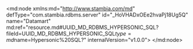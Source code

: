 <?xml version="1.0" encoding="UTF-8"?>
<md:node xmlns:md="http://www.stambia.com/md" defType="com.stambia.rdbms.server" id="_HoVHADxOEe2hvaPj18Ug5Q" name="Datamart" md:ref="resource.md#UUID_MD_RDBMS_HYPERSONIC_SQL?fileId=UUID_MD_RDBMS_HYPERSONIC_SQL$type=md$name=Hypersonic%20SQL?" internalVersion="v1.0.0">
  <attribute defType="com.stambia.rdbms.server.module" id="_Hona4DxOEe2hvaPj18Ug5Q" value="HSQL"/>
  <attribute defType="com.stambia.rdbms.server.user" id="_WPkdMDxOEe2hvaPj18Ug5Q" value="sa"/>
  <attribute defType="com.stambia.rdbms.server.driver" id="_WPlEQDxOEe2hvaPj18Ug5Q" value="org.hsqldb.jdbcDriver"/>
  <attribute defType="com.stambia.rdbms.server.designerAutoCommit" id="_WPlEQTxOEe2hvaPj18Ug5Q" value="true"/>
  <attribute defType="com.stambia.rdbms.server.url" id="_WPlEQjxOEe2hvaPj18Ug5Q" value="jdbc:hsqldb:hsql://localhost:62211"/>
  <node defType="com.stambia.rdbms.schema" id="_RewZkDxOEe2hvaPj18Ug5Q" name="HOTEL_DATAMART">
    <attribute defType="com.stambia.rdbms.schema.name" id="_RfMecDxOEe2hvaPj18Ug5Q" value="HOTEL_DATAMART"/>
    <attribute defType="com.stambia.rdbms.schema.rejectMask" id="_RfNskDxOEe2hvaPj18Ug5Q" value="R_[targetName]"/>
    <attribute defType="com.stambia.rdbms.schema.loadMask" id="_RfOToDxOEe2hvaPj18Ug5Q" value="L[number]_[targetName]"/>
    <attribute defType="com.stambia.rdbms.schema.integrationMask" id="_RfO6sDxOEe2hvaPj18Ug5Q" value="I_[targetName]"/>
    <node defType="com.stambia.rdbms.datastore" id="_WUUaUDxOEe2hvaPj18Ug5Q" name="DIM_GEOGRAPHY">
      <attribute defType="com.stambia.rdbms.datastore.name" id="_WUVBYDxOEe2hvaPj18Ug5Q" value="DIM_GEOGRAPHY"/>
      <attribute defType="com.stambia.rdbms.datastore.type" id="_WUVBYTxOEe2hvaPj18Ug5Q" value="TABLE"/>
      <node defType="com.stambia.rdbms.column" id="_WUkR8DxOEe2hvaPj18Ug5Q" name="GEO_KEY_ID" position="1">
        <attribute defType="com.stambia.rdbms.column.name" id="_WUkR8TxOEe2hvaPj18Ug5Q" value="GEO_KEY_ID"/>
        <attribute defType="com.stambia.rdbms.column.nullable" id="_WUkR8jxOEe2hvaPj18Ug5Q" value="0"/>
        <attribute defType="com.stambia.rdbms.column.digits" id="_WUkR8zxOEe2hvaPj18Ug5Q" value="0"/>
        <attribute defType="com.stambia.rdbms.column.autoGenerated" id="_WUkR9DxOEe2hvaPj18Ug5Q" value="false"/>
        <attribute defType="com.stambia.rdbms.column.autoIncrement" id="_WUkR9TxOEe2hvaPj18Ug5Q" value="false"/>
        <attribute defType="com.stambia.rdbms.column.type" id="_WUkR9jxOEe2hvaPj18Ug5Q" value="NUMERIC"/>
        <attribute defType="com.stambia.rdbms.column.size" id="_WUkR9zxOEe2hvaPj18Ug5Q" value="10"/>
      </node>
      <node defType="com.stambia.rdbms.column" id="_WUlgEDxOEe2hvaPj18Ug5Q" name="GEO_ZIP_CODE" position="2">
        <attribute defType="com.stambia.rdbms.column.name" id="_WUlgETxOEe2hvaPj18Ug5Q" value="GEO_ZIP_CODE"/>
        <attribute defType="com.stambia.rdbms.column.nullable" id="_WUlgEjxOEe2hvaPj18Ug5Q" value="1"/>
        <attribute defType="com.stambia.rdbms.column.autoGenerated" id="_WUlgEzxOEe2hvaPj18Ug5Q" value="false"/>
        <attribute defType="com.stambia.rdbms.column.autoIncrement" id="_WUlgFDxOEe2hvaPj18Ug5Q" value="false"/>
        <attribute defType="com.stambia.rdbms.column.type" id="_WUlgFTxOEe2hvaPj18Ug5Q" value="VARCHAR"/>
        <attribute defType="com.stambia.rdbms.column.size" id="_WUlgFjxOEe2hvaPj18Ug5Q" value="6"/>
      </node>
      <node defType="com.stambia.rdbms.column" id="_WUmuMDxOEe2hvaPj18Ug5Q" name="GEO_CITY" position="3">
        <attribute defType="com.stambia.rdbms.column.name" id="_WUmuMTxOEe2hvaPj18Ug5Q" value="GEO_CITY"/>
        <attribute defType="com.stambia.rdbms.column.nullable" id="_WUmuMjxOEe2hvaPj18Ug5Q" value="1"/>
        <attribute defType="com.stambia.rdbms.column.autoGenerated" id="_WUmuMzxOEe2hvaPj18Ug5Q" value="false"/>
        <attribute defType="com.stambia.rdbms.column.autoIncrement" id="_WUmuNDxOEe2hvaPj18Ug5Q" value="false"/>
        <attribute defType="com.stambia.rdbms.column.type" id="_WUmuNTxOEe2hvaPj18Ug5Q" value="VARCHAR"/>
        <attribute defType="com.stambia.rdbms.column.size" id="_WUmuNjxOEe2hvaPj18Ug5Q" value="50"/>
      </node>
      <node defType="com.stambia.rdbms.column" id="_WUn8UDxOEe2hvaPj18Ug5Q" name="GEO_STATE_CODE" position="4">
        <attribute defType="com.stambia.rdbms.column.name" id="_WUn8UTxOEe2hvaPj18Ug5Q" value="GEO_STATE_CODE"/>
        <attribute defType="com.stambia.rdbms.column.nullable" id="_WUn8UjxOEe2hvaPj18Ug5Q" value="1"/>
        <attribute defType="com.stambia.rdbms.column.autoGenerated" id="_WUn8UzxOEe2hvaPj18Ug5Q" value="false"/>
        <attribute defType="com.stambia.rdbms.column.autoIncrement" id="_WUn8VDxOEe2hvaPj18Ug5Q" value="false"/>
        <attribute defType="com.stambia.rdbms.column.type" id="_WUn8VTxOEe2hvaPj18Ug5Q" value="VARCHAR"/>
        <attribute defType="com.stambia.rdbms.column.size" id="_WUn8VjxOEe2hvaPj18Ug5Q" value="3"/>
      </node>
      <node defType="com.stambia.rdbms.column" id="_WUpKcDxOEe2hvaPj18Ug5Q" name="GEO_STATE" position="5">
        <attribute defType="com.stambia.rdbms.column.name" id="_WUpKcTxOEe2hvaPj18Ug5Q" value="GEO_STATE"/>
        <attribute defType="com.stambia.rdbms.column.nullable" id="_WUpKcjxOEe2hvaPj18Ug5Q" value="1"/>
        <attribute defType="com.stambia.rdbms.column.autoGenerated" id="_WUpKczxOEe2hvaPj18Ug5Q" value="false"/>
        <attribute defType="com.stambia.rdbms.column.autoIncrement" id="_WUpKdDxOEe2hvaPj18Ug5Q" value="false"/>
        <attribute defType="com.stambia.rdbms.column.type" id="_WUpKdTxOEe2hvaPj18Ug5Q" value="VARCHAR"/>
        <attribute defType="com.stambia.rdbms.column.size" id="_WUpKdjxOEe2hvaPj18Ug5Q" value="50"/>
      </node>
      <node defType="com.stambia.rdbms.pk" id="_WU5pIDxOEe2hvaPj18Ug5Q" name="PK_DIM_GEOGRAPHY">
        <node defType="com.stambia.rdbms.colref" id="_WU5pITxOEe2hvaPj18Ug5Q" position="1">
          <attribute defType="com.stambia.rdbms.colref.ref" id="_WU5pIjxOEe2hvaPj18Ug5Q" ref="resource.md#_WUkR8DxOEe2hvaPj18Ug5Q?fileId=_HoVHADxOEe2hvaPj18Ug5Q$type=md$name=GEO_KEY_ID?"/>
        </node>
      </node>
    </node>
    <node defType="com.stambia.rdbms.datastore" id="_WVgtIDxOEe2hvaPj18Ug5Q" name="DIM_DISCOUNT">
      <attribute defType="com.stambia.rdbms.datastore.name" id="_WVhUMDxOEe2hvaPj18Ug5Q" value="DIM_DISCOUNT"/>
      <attribute defType="com.stambia.rdbms.datastore.type" id="_WVhUMTxOEe2hvaPj18Ug5Q" value="TABLE"/>
      <node defType="com.stambia.rdbms.column" id="_WVqeIDxOEe2hvaPj18Ug5Q" name="DIS_RANGE" position="1">
        <attribute defType="com.stambia.rdbms.column.name" id="_WVqeITxOEe2hvaPj18Ug5Q" value="DIS_RANGE"/>
        <attribute defType="com.stambia.rdbms.column.nullable" id="_WVqeIjxOEe2hvaPj18Ug5Q" value="0"/>
        <attribute defType="com.stambia.rdbms.column.autoGenerated" id="_WVqeIzxOEe2hvaPj18Ug5Q" value="false"/>
        <attribute defType="com.stambia.rdbms.column.autoIncrement" id="_WVqeJDxOEe2hvaPj18Ug5Q" value="false"/>
        <attribute defType="com.stambia.rdbms.column.type" id="_WVqeJTxOEe2hvaPj18Ug5Q" value="VARCHAR"/>
        <attribute defType="com.stambia.rdbms.column.size" id="_WVqeJjxOEe2hvaPj18Ug5Q" value="35"/>
      </node>
      <node defType="com.stambia.rdbms.column" id="_WVrFMDxOEe2hvaPj18Ug5Q" name="DIS_MIN" position="2">
        <attribute defType="com.stambia.rdbms.column.name" id="_WVrFMTxOEe2hvaPj18Ug5Q" value="DIS_MIN"/>
        <attribute defType="com.stambia.rdbms.column.nullable" id="_WVrFMjxOEe2hvaPj18Ug5Q" value="1"/>
        <attribute defType="com.stambia.rdbms.column.digits" id="_WVrFMzxOEe2hvaPj18Ug5Q" value="0"/>
        <attribute defType="com.stambia.rdbms.column.autoGenerated" id="_WVrFNDxOEe2hvaPj18Ug5Q" value="false"/>
        <attribute defType="com.stambia.rdbms.column.autoIncrement" id="_WVrFNTxOEe2hvaPj18Ug5Q" value="false"/>
        <attribute defType="com.stambia.rdbms.column.type" id="_WVrFNjxOEe2hvaPj18Ug5Q" value="NUMERIC"/>
        <attribute defType="com.stambia.rdbms.column.size" id="_WVrFNzxOEe2hvaPj18Ug5Q" value="3"/>
      </node>
      <node defType="com.stambia.rdbms.column" id="_WVwkwDxOEe2hvaPj18Ug5Q" name="DIS_MAX" position="3">
        <attribute defType="com.stambia.rdbms.column.name" id="_WVwkwTxOEe2hvaPj18Ug5Q" value="DIS_MAX"/>
        <attribute defType="com.stambia.rdbms.column.nullable" id="_WVwkwjxOEe2hvaPj18Ug5Q" value="1"/>
        <attribute defType="com.stambia.rdbms.column.digits" id="_WVwkwzxOEe2hvaPj18Ug5Q" value="0"/>
        <attribute defType="com.stambia.rdbms.column.autoGenerated" id="_WVwkxDxOEe2hvaPj18Ug5Q" value="false"/>
        <attribute defType="com.stambia.rdbms.column.autoIncrement" id="_WVwkxTxOEe2hvaPj18Ug5Q" value="false"/>
        <attribute defType="com.stambia.rdbms.column.type" id="_WVwkxjxOEe2hvaPj18Ug5Q" value="NUMERIC"/>
        <attribute defType="com.stambia.rdbms.column.size" id="_WVwkxzxOEe2hvaPj18Ug5Q" value="3"/>
      </node>
      <node defType="com.stambia.rdbms.pk" id="_WV2EUDxOEe2hvaPj18Ug5Q" name="PK_DIM_DISCOUNT">
        <node defType="com.stambia.rdbms.colref" id="_WV4gkTxOEe2hvaPj18Ug5Q" position="1">
          <attribute defType="com.stambia.rdbms.colref.ref" id="_WV4gkjxOEe2hvaPj18Ug5Q" ref="resource.md#_WVqeIDxOEe2hvaPj18Ug5Q?fileId=_HoVHADxOEe2hvaPj18Ug5Q$type=md$name=DIS_RANGE?"/>
        </node>
      </node>
    </node>
    <node defType="com.stambia.rdbms.datastore" id="_WWGjATxOEe2hvaPj18Ug5Q" name="DIM_TIME">
      <attribute defType="com.stambia.rdbms.datastore.name" id="_WWHKEDxOEe2hvaPj18Ug5Q" value="DIM_TIME"/>
      <attribute defType="com.stambia.rdbms.datastore.type" id="_WWHKETxOEe2hvaPj18Ug5Q" value="TABLE"/>
      <node defType="com.stambia.rdbms.column" id="_WWYP0DxOEe2hvaPj18Ug5Q" name="TIME_KEY_DAY" position="1">
        <attribute defType="com.stambia.rdbms.column.name" id="_WWYP0TxOEe2hvaPj18Ug5Q" value="TIME_KEY_DAY"/>
        <attribute defType="com.stambia.rdbms.column.nullable" id="_WWYP0jxOEe2hvaPj18Ug5Q" value="0"/>
        <attribute defType="com.stambia.rdbms.column.autoGenerated" id="_WWYP0zxOEe2hvaPj18Ug5Q" value="false"/>
        <attribute defType="com.stambia.rdbms.column.autoIncrement" id="_WWY24DxOEe2hvaPj18Ug5Q" value="false"/>
        <attribute defType="com.stambia.rdbms.column.type" id="_WWY24TxOEe2hvaPj18Ug5Q" value="VARCHAR"/>
        <attribute defType="com.stambia.rdbms.column.size" id="_WWY24jxOEe2hvaPj18Ug5Q" value="10"/>
      </node>
      <node defType="com.stambia.rdbms.column" id="_WWZd8DxOEe2hvaPj18Ug5Q" name="TIME_DATE" position="2">
        <attribute defType="com.stambia.rdbms.column.name" id="_WWZd8TxOEe2hvaPj18Ug5Q" value="TIME_DATE"/>
        <attribute defType="com.stambia.rdbms.column.nullable" id="_WWZd8jxOEe2hvaPj18Ug5Q" value="1"/>
        <attribute defType="com.stambia.rdbms.column.autoGenerated" id="_WWZd8zxOEe2hvaPj18Ug5Q" value="false"/>
        <attribute defType="com.stambia.rdbms.column.autoIncrement" id="_WWZd9DxOEe2hvaPj18Ug5Q" value="false"/>
        <attribute defType="com.stambia.rdbms.column.type" id="_WWZd9TxOEe2hvaPj18Ug5Q" value="TIMESTAMP"/>
        <attribute defType="com.stambia.rdbms.column.size" id="_WWZd9jxOEe2hvaPj18Ug5Q" value="26"/>
      </node>
      <node defType="com.stambia.rdbms.column" id="_WWaFADxOEe2hvaPj18Ug5Q" name="TIME_MONTH_DAY" position="3">
        <attribute defType="com.stambia.rdbms.column.name" id="_WWaFATxOEe2hvaPj18Ug5Q" value="TIME_MONTH_DAY"/>
        <attribute defType="com.stambia.rdbms.column.nullable" id="_WWaFAjxOEe2hvaPj18Ug5Q" value="1"/>
        <attribute defType="com.stambia.rdbms.column.digits" id="_WWaFAzxOEe2hvaPj18Ug5Q" value="0"/>
        <attribute defType="com.stambia.rdbms.column.autoGenerated" id="_WWaFBDxOEe2hvaPj18Ug5Q" value="false"/>
        <attribute defType="com.stambia.rdbms.column.autoIncrement" id="_WWaFBTxOEe2hvaPj18Ug5Q" value="false"/>
        <attribute defType="com.stambia.rdbms.column.type" id="_WWaFBjxOEe2hvaPj18Ug5Q" value="NUMERIC"/>
        <attribute defType="com.stambia.rdbms.column.size" id="_WWasEDxOEe2hvaPj18Ug5Q" value="2"/>
      </node>
      <node defType="com.stambia.rdbms.column" id="_WWbTIDxOEe2hvaPj18Ug5Q" name="TIME_WEEK_DAY" position="4">
        <attribute defType="com.stambia.rdbms.column.name" id="_WWbTITxOEe2hvaPj18Ug5Q" value="TIME_WEEK_DAY"/>
        <attribute defType="com.stambia.rdbms.column.nullable" id="_WWbTIjxOEe2hvaPj18Ug5Q" value="1"/>
        <attribute defType="com.stambia.rdbms.column.digits" id="_WWbTIzxOEe2hvaPj18Ug5Q" value="0"/>
        <attribute defType="com.stambia.rdbms.column.autoGenerated" id="_WWbTJDxOEe2hvaPj18Ug5Q" value="false"/>
        <attribute defType="com.stambia.rdbms.column.autoIncrement" id="_WWbTJTxOEe2hvaPj18Ug5Q" value="false"/>
        <attribute defType="com.stambia.rdbms.column.type" id="_WWb6MDxOEe2hvaPj18Ug5Q" value="NUMERIC"/>
        <attribute defType="com.stambia.rdbms.column.size" id="_WWb6MTxOEe2hvaPj18Ug5Q" value="1"/>
      </node>
      <node defType="com.stambia.rdbms.column" id="_WWchQDxOEe2hvaPj18Ug5Q" name="TIME_DAY_NAME" position="5">
        <attribute defType="com.stambia.rdbms.column.name" id="_WWchQTxOEe2hvaPj18Ug5Q" value="TIME_DAY_NAME"/>
        <attribute defType="com.stambia.rdbms.column.nullable" id="_WWchQjxOEe2hvaPj18Ug5Q" value="1"/>
        <attribute defType="com.stambia.rdbms.column.autoGenerated" id="_WWchQzxOEe2hvaPj18Ug5Q" value="false"/>
        <attribute defType="com.stambia.rdbms.column.autoIncrement" id="_WWchRDxOEe2hvaPj18Ug5Q" value="false"/>
        <attribute defType="com.stambia.rdbms.column.type" id="_WWchRTxOEe2hvaPj18Ug5Q" value="VARCHAR"/>
        <attribute defType="com.stambia.rdbms.column.size" id="_WWchRjxOEe2hvaPj18Ug5Q" value="15"/>
      </node>
      <node defType="com.stambia.rdbms.column" id="_WWdvYDxOEe2hvaPj18Ug5Q" name="TIME_MONTH" position="6">
        <attribute defType="com.stambia.rdbms.column.name" id="_WWdvYTxOEe2hvaPj18Ug5Q" value="TIME_MONTH"/>
        <attribute defType="com.stambia.rdbms.column.nullable" id="_WWdvYjxOEe2hvaPj18Ug5Q" value="1"/>
        <attribute defType="com.stambia.rdbms.column.digits" id="_WWdvYzxOEe2hvaPj18Ug5Q" value="0"/>
        <attribute defType="com.stambia.rdbms.column.autoGenerated" id="_WWdvZDxOEe2hvaPj18Ug5Q" value="false"/>
        <attribute defType="com.stambia.rdbms.column.autoIncrement" id="_WWdvZTxOEe2hvaPj18Ug5Q" value="false"/>
        <attribute defType="com.stambia.rdbms.column.type" id="_WWdvZjxOEe2hvaPj18Ug5Q" value="NUMERIC"/>
        <attribute defType="com.stambia.rdbms.column.size" id="_WWdvZzxOEe2hvaPj18Ug5Q" value="2"/>
      </node>
      <node defType="com.stambia.rdbms.column" id="_WWeWcDxOEe2hvaPj18Ug5Q" name="TIME_MONTH_NAME" position="7">
        <attribute defType="com.stambia.rdbms.column.name" id="_WWeWcTxOEe2hvaPj18Ug5Q" value="TIME_MONTH_NAME"/>
        <attribute defType="com.stambia.rdbms.column.nullable" id="_WWeWcjxOEe2hvaPj18Ug5Q" value="1"/>
        <attribute defType="com.stambia.rdbms.column.autoGenerated" id="_WWeWczxOEe2hvaPj18Ug5Q" value="false"/>
        <attribute defType="com.stambia.rdbms.column.autoIncrement" id="_WWeWdDxOEe2hvaPj18Ug5Q" value="false"/>
        <attribute defType="com.stambia.rdbms.column.type" id="_WWeWdTxOEe2hvaPj18Ug5Q" value="VARCHAR"/>
        <attribute defType="com.stambia.rdbms.column.size" id="_WWe9gDxOEe2hvaPj18Ug5Q" value="15"/>
      </node>
      <node defType="com.stambia.rdbms.column" id="_WWfkkDxOEe2hvaPj18Ug5Q" name="TIME_QUARTER" position="8">
        <attribute defType="com.stambia.rdbms.column.name" id="_WWfkkTxOEe2hvaPj18Ug5Q" value="TIME_QUARTER"/>
        <attribute defType="com.stambia.rdbms.column.nullable" id="_WWfkkjxOEe2hvaPj18Ug5Q" value="1"/>
        <attribute defType="com.stambia.rdbms.column.digits" id="_WWfkkzxOEe2hvaPj18Ug5Q" value="0"/>
        <attribute defType="com.stambia.rdbms.column.autoGenerated" id="_WWfklDxOEe2hvaPj18Ug5Q" value="false"/>
        <attribute defType="com.stambia.rdbms.column.autoIncrement" id="_WWfklTxOEe2hvaPj18Ug5Q" value="false"/>
        <attribute defType="com.stambia.rdbms.column.type" id="_WWfkljxOEe2hvaPj18Ug5Q" value="NUMERIC"/>
        <attribute defType="com.stambia.rdbms.column.size" id="_WWfklzxOEe2hvaPj18Ug5Q" value="1"/>
      </node>
      <node defType="com.stambia.rdbms.column" id="_WWgLoDxOEe2hvaPj18Ug5Q" name="TIME_YEAR" position="9">
        <attribute defType="com.stambia.rdbms.column.name" id="_WWgLoTxOEe2hvaPj18Ug5Q" value="TIME_YEAR"/>
        <attribute defType="com.stambia.rdbms.column.nullable" id="_WWgysDxOEe2hvaPj18Ug5Q" value="1"/>
        <attribute defType="com.stambia.rdbms.column.digits" id="_WWgysTxOEe2hvaPj18Ug5Q" value="0"/>
        <attribute defType="com.stambia.rdbms.column.autoGenerated" id="_WWgysjxOEe2hvaPj18Ug5Q" value="false"/>
        <attribute defType="com.stambia.rdbms.column.autoIncrement" id="_WWgyszxOEe2hvaPj18Ug5Q" value="false"/>
        <attribute defType="com.stambia.rdbms.column.type" id="_WWgytDxOEe2hvaPj18Ug5Q" value="NUMERIC"/>
        <attribute defType="com.stambia.rdbms.column.size" id="_WWgytTxOEe2hvaPj18Ug5Q" value="4"/>
      </node>
      <node defType="com.stambia.rdbms.pk" id="_WWwDQDxOEe2hvaPj18Ug5Q" name="PK_DIM_TIME">
        <node defType="com.stambia.rdbms.colref" id="_WWwDQTxOEe2hvaPj18Ug5Q" position="1">
          <attribute defType="com.stambia.rdbms.colref.ref" id="_WWwDQjxOEe2hvaPj18Ug5Q" ref="resource.md#_WWYP0DxOEe2hvaPj18Ug5Q?fileId=_HoVHADxOEe2hvaPj18Ug5Q$type=md$name=TIME_KEY_DAY?"/>
        </node>
      </node>
    </node>
    <node defType="com.stambia.rdbms.datastore" id="_WP4mQDxOEe2hvaPj18Ug5Q" name="DIM_BEDROOM">
      <attribute defType="com.stambia.rdbms.datastore.name" id="_WP5NUDxOEe2hvaPj18Ug5Q" value="DIM_BEDROOM"/>
      <attribute defType="com.stambia.rdbms.datastore.type" id="_WP50YDxOEe2hvaPj18Ug5Q" value="TABLE"/>
      <node defType="com.stambia.rdbms.column" id="_WRRtYDxOEe2hvaPj18Ug5Q" name="BDR_ID" position="1">
        <attribute defType="com.stambia.rdbms.column.name" id="_WRRtYTxOEe2hvaPj18Ug5Q" value="BDR_ID"/>
        <attribute defType="com.stambia.rdbms.column.nullable" id="_WRRtYjxOEe2hvaPj18Ug5Q" value="0"/>
        <attribute defType="com.stambia.rdbms.column.digits" id="_WRRtYzxOEe2hvaPj18Ug5Q" value="0"/>
        <attribute defType="com.stambia.rdbms.column.autoGenerated" id="_WRRtZDxOEe2hvaPj18Ug5Q" value="false"/>
        <attribute defType="com.stambia.rdbms.column.autoIncrement" id="_WRRtZTxOEe2hvaPj18Ug5Q" value="false"/>
        <attribute defType="com.stambia.rdbms.column.type" id="_WRRtZjxOEe2hvaPj18Ug5Q" value="NUMERIC"/>
        <attribute defType="com.stambia.rdbms.column.size" id="_WRRtZzxOEe2hvaPj18Ug5Q" value="10"/>
      </node>
      <node defType="com.stambia.rdbms.column" id="_WRS7gDxOEe2hvaPj18Ug5Q" name="BDR_NUMBER" position="2">
        <attribute defType="com.stambia.rdbms.column.name" id="_WRS7gTxOEe2hvaPj18Ug5Q" value="BDR_NUMBER"/>
        <attribute defType="com.stambia.rdbms.column.nullable" id="_WRS7gjxOEe2hvaPj18Ug5Q" value="1"/>
        <attribute defType="com.stambia.rdbms.column.digits" id="_WRS7gzxOEe2hvaPj18Ug5Q" value="0"/>
        <attribute defType="com.stambia.rdbms.column.autoGenerated" id="_WRS7hDxOEe2hvaPj18Ug5Q" value="false"/>
        <attribute defType="com.stambia.rdbms.column.autoIncrement" id="_WRS7hTxOEe2hvaPj18Ug5Q" value="false"/>
        <attribute defType="com.stambia.rdbms.column.type" id="_WRTikDxOEe2hvaPj18Ug5Q" value="NUMERIC"/>
        <attribute defType="com.stambia.rdbms.column.size" id="_WRTikTxOEe2hvaPj18Ug5Q" value="4"/>
      </node>
      <node defType="com.stambia.rdbms.column" id="_WRUJoDxOEe2hvaPj18Ug5Q" name="BDR_FLOOR" position="3">
        <attribute defType="com.stambia.rdbms.column.name" id="_WRUJoTxOEe2hvaPj18Ug5Q" value="BDR_FLOOR"/>
        <attribute defType="com.stambia.rdbms.column.nullable" id="_WRUJojxOEe2hvaPj18Ug5Q" value="1"/>
        <attribute defType="com.stambia.rdbms.column.digits" id="_WRUJozxOEe2hvaPj18Ug5Q" value="0"/>
        <attribute defType="com.stambia.rdbms.column.autoGenerated" id="_WRUwsDxOEe2hvaPj18Ug5Q" value="false"/>
        <attribute defType="com.stambia.rdbms.column.autoIncrement" id="_WRUwsTxOEe2hvaPj18Ug5Q" value="false"/>
        <attribute defType="com.stambia.rdbms.column.type" id="_WRUwsjxOEe2hvaPj18Ug5Q" value="NUMERIC"/>
        <attribute defType="com.stambia.rdbms.column.size" id="_WRUwszxOEe2hvaPj18Ug5Q" value="2"/>
      </node>
      <node defType="com.stambia.rdbms.column" id="_WRWl4DxOEe2hvaPj18Ug5Q" name="BDR_BATH" position="4">
        <attribute defType="com.stambia.rdbms.column.name" id="_WRWl4TxOEe2hvaPj18Ug5Q" value="BDR_BATH"/>
        <attribute defType="com.stambia.rdbms.column.nullable" id="_WRWl4jxOEe2hvaPj18Ug5Q" value="1"/>
        <attribute defType="com.stambia.rdbms.column.digits" id="_WRWl4zxOEe2hvaPj18Ug5Q" value="0"/>
        <attribute defType="com.stambia.rdbms.column.autoGenerated" id="_WRWl5DxOEe2hvaPj18Ug5Q" value="false"/>
        <attribute defType="com.stambia.rdbms.column.autoIncrement" id="_WRWl5TxOEe2hvaPj18Ug5Q" value="false"/>
        <attribute defType="com.stambia.rdbms.column.type" id="_WRWl5jxOEe2hvaPj18Ug5Q" value="NUMERIC"/>
        <attribute defType="com.stambia.rdbms.column.size" id="_WRXM8DxOEe2hvaPj18Ug5Q" value="1"/>
      </node>
      <node defType="com.stambia.rdbms.column" id="_WRX0ADxOEe2hvaPj18Ug5Q" name="BDR_SHOWER" position="5">
        <attribute defType="com.stambia.rdbms.column.name" id="_WRYbEDxOEe2hvaPj18Ug5Q" value="BDR_SHOWER"/>
        <attribute defType="com.stambia.rdbms.column.nullable" id="_WRYbETxOEe2hvaPj18Ug5Q" value="1"/>
        <attribute defType="com.stambia.rdbms.column.digits" id="_WRYbEjxOEe2hvaPj18Ug5Q" value="0"/>
        <attribute defType="com.stambia.rdbms.column.autoGenerated" id="_WRYbEzxOEe2hvaPj18Ug5Q" value="false"/>
        <attribute defType="com.stambia.rdbms.column.autoIncrement" id="_WRYbFDxOEe2hvaPj18Ug5Q" value="false"/>
        <attribute defType="com.stambia.rdbms.column.type" id="_WRYbFTxOEe2hvaPj18Ug5Q" value="NUMERIC"/>
        <attribute defType="com.stambia.rdbms.column.size" id="_WRYbFjxOEe2hvaPj18Ug5Q" value="1"/>
      </node>
      <node defType="com.stambia.rdbms.column" id="_WRZpMDxOEe2hvaPj18Ug5Q" name="BDR_BAR" position="6">
        <attribute defType="com.stambia.rdbms.column.name" id="_WRZpMTxOEe2hvaPj18Ug5Q" value="BDR_BAR"/>
        <attribute defType="com.stambia.rdbms.column.nullable" id="_WRZpMjxOEe2hvaPj18Ug5Q" value="1"/>
        <attribute defType="com.stambia.rdbms.column.digits" id="_WRZpMzxOEe2hvaPj18Ug5Q" value="0"/>
        <attribute defType="com.stambia.rdbms.column.autoGenerated" id="_WRZpNDxOEe2hvaPj18Ug5Q" value="false"/>
        <attribute defType="com.stambia.rdbms.column.autoIncrement" id="_WRZpNTxOEe2hvaPj18Ug5Q" value="false"/>
        <attribute defType="com.stambia.rdbms.column.type" id="_WRZpNjxOEe2hvaPj18Ug5Q" value="NUMERIC"/>
        <attribute defType="com.stambia.rdbms.column.size" id="_WR8bwDxOEe2hvaPj18Ug5Q" value="1"/>
      </node>
      <node defType="com.stambia.rdbms.column" id="_WR-Q8DxOEe2hvaPj18Ug5Q" name="BDR_BED_COUNT" position="7">
        <attribute defType="com.stambia.rdbms.column.name" id="_WR-Q8TxOEe2hvaPj18Ug5Q" value="BDR_BED_COUNT"/>
        <attribute defType="com.stambia.rdbms.column.nullable" id="_WR-Q8jxOEe2hvaPj18Ug5Q" value="1"/>
        <attribute defType="com.stambia.rdbms.column.digits" id="_WR-Q8zxOEe2hvaPj18Ug5Q" value="0"/>
        <attribute defType="com.stambia.rdbms.column.autoGenerated" id="_WR-Q9DxOEe2hvaPj18Ug5Q" value="false"/>
        <attribute defType="com.stambia.rdbms.column.autoIncrement" id="_WR-Q9TxOEe2hvaPj18Ug5Q" value="false"/>
        <attribute defType="com.stambia.rdbms.column.type" id="_WR-Q9jxOEe2hvaPj18Ug5Q" value="NUMERIC"/>
        <attribute defType="com.stambia.rdbms.column.size" id="_WR-Q9zxOEe2hvaPj18Ug5Q" value="2"/>
      </node>
      <node defType="com.stambia.rdbms.column" id="_WR_fEDxOEe2hvaPj18Ug5Q" name="BDR_PHONE_NUMBER" position="8">
        <attribute defType="com.stambia.rdbms.column.name" id="_WR_fETxOEe2hvaPj18Ug5Q" value="BDR_PHONE_NUMBER"/>
        <attribute defType="com.stambia.rdbms.column.nullable" id="_WR_fEjxOEe2hvaPj18Ug5Q" value="1"/>
        <attribute defType="com.stambia.rdbms.column.autoGenerated" id="_WR_fEzxOEe2hvaPj18Ug5Q" value="false"/>
        <attribute defType="com.stambia.rdbms.column.autoIncrement" id="_WR_fFDxOEe2hvaPj18Ug5Q" value="false"/>
        <attribute defType="com.stambia.rdbms.column.type" id="_WR_fFTxOEe2hvaPj18Ug5Q" value="VARCHAR"/>
        <attribute defType="com.stambia.rdbms.column.size" id="_WR_fFjxOEe2hvaPj18Ug5Q" value="3"/>
      </node>
      <node defType="com.stambia.rdbms.column" id="_WSAGIDxOEe2hvaPj18Ug5Q" name="BDR_TYPE" position="9">
        <attribute defType="com.stambia.rdbms.column.name" id="_WSAGITxOEe2hvaPj18Ug5Q" value="BDR_TYPE"/>
        <attribute defType="com.stambia.rdbms.column.nullable" id="_WSAGIjxOEe2hvaPj18Ug5Q" value="1"/>
        <attribute defType="com.stambia.rdbms.column.autoGenerated" id="_WSAGIzxOEe2hvaPj18Ug5Q" value="false"/>
        <attribute defType="com.stambia.rdbms.column.autoIncrement" id="_WSAGJDxOEe2hvaPj18Ug5Q" value="false"/>
        <attribute defType="com.stambia.rdbms.column.type" id="_WSAGJTxOEe2hvaPj18Ug5Q" value="VARCHAR"/>
        <attribute defType="com.stambia.rdbms.column.size" id="_WSAGJjxOEe2hvaPj18Ug5Q" value="30"/>
      </node>
      <node defType="com.stambia.rdbms.column" id="_WSBUQDxOEe2hvaPj18Ug5Q" name="UPDATE_DATE" position="10">
        <attribute defType="com.stambia.rdbms.column.name" id="_WSBUQTxOEe2hvaPj18Ug5Q" value="UPDATE_DATE"/>
        <attribute defType="com.stambia.rdbms.column.nullable" id="_WSBUQjxOEe2hvaPj18Ug5Q" value="1"/>
        <attribute defType="com.stambia.rdbms.column.autoGenerated" id="_WSBUQzxOEe2hvaPj18Ug5Q" value="false"/>
        <attribute defType="com.stambia.rdbms.column.autoIncrement" id="_WSBURDxOEe2hvaPj18Ug5Q" value="false"/>
        <attribute defType="com.stambia.rdbms.column.type" id="_WSBURTxOEe2hvaPj18Ug5Q" value="TIMESTAMP"/>
        <attribute defType="com.stambia.rdbms.column.size" id="_WSBURjxOEe2hvaPj18Ug5Q" value="26"/>
      </node>
      <node defType="com.stambia.rdbms.pk" id="_WSSaADxOEe2hvaPj18Ug5Q" name="PK_DIM_BEDROOM">
        <node defType="com.stambia.rdbms.colref" id="_WSSaATxOEe2hvaPj18Ug5Q" position="1">
          <attribute defType="com.stambia.rdbms.colref.ref" id="_WSSaAjxOEe2hvaPj18Ug5Q" ref="resource.md#_WRRtYDxOEe2hvaPj18Ug5Q?fileId=_HoVHADxOEe2hvaPj18Ug5Q$type=md$name=BDR_ID?"/>
        </node>
      </node>
    </node>
    <node defType="com.stambia.rdbms.datastore" id="_WVAW0DxOEe2hvaPj18Ug5Q" name="FACT_BILLING">
      <attribute defType="com.stambia.rdbms.datastore.name" id="_WVA94DxOEe2hvaPj18Ug5Q" value="FACT_BILLING"/>
      <attribute defType="com.stambia.rdbms.datastore.type" id="_WVA94TxOEe2hvaPj18Ug5Q" value="TABLE"/>
      <node defType="com.stambia.rdbms.column" id="_WVOZQDxOEe2hvaPj18Ug5Q" name="BIL_KEY_ID" position="1">
        <attribute defType="com.stambia.rdbms.column.name" id="_WVOZQTxOEe2hvaPj18Ug5Q" value="BIL_KEY_ID"/>
        <attribute defType="com.stambia.rdbms.column.nullable" id="_WVOZQjxOEe2hvaPj18Ug5Q" value="0"/>
        <attribute defType="com.stambia.rdbms.column.digits" id="_WVOZQzxOEe2hvaPj18Ug5Q" value="0"/>
        <attribute defType="com.stambia.rdbms.column.autoGenerated" id="_WVOZRDxOEe2hvaPj18Ug5Q" value="false"/>
        <attribute defType="com.stambia.rdbms.column.autoIncrement" id="_WVOZRTxOEe2hvaPj18Ug5Q" value="true"/>
        <attribute defType="com.stambia.rdbms.column.type" id="_WVOZRjxOEe2hvaPj18Ug5Q" value="INTEGER"/>
        <attribute defType="com.stambia.rdbms.column.size" id="_WVOZRzxOEe2hvaPj18Ug5Q" value="32"/>
      </node>
      <node defType="com.stambia.rdbms.column" id="_WVPnYDxOEe2hvaPj18Ug5Q" name="BIL_ID" position="2">
        <attribute defType="com.stambia.rdbms.column.name" id="_WVPnYTxOEe2hvaPj18Ug5Q" value="BIL_ID"/>
        <attribute defType="com.stambia.rdbms.column.nullable" id="_WVPnYjxOEe2hvaPj18Ug5Q" value="1"/>
        <attribute defType="com.stambia.rdbms.column.digits" id="_WVPnYzxOEe2hvaPj18Ug5Q" value="0"/>
        <attribute defType="com.stambia.rdbms.column.autoGenerated" id="_WVPnZDxOEe2hvaPj18Ug5Q" value="false"/>
        <attribute defType="com.stambia.rdbms.column.autoIncrement" id="_WVPnZTxOEe2hvaPj18Ug5Q" value="false"/>
        <attribute defType="com.stambia.rdbms.column.type" id="_WVPnZjxOEe2hvaPj18Ug5Q" value="INTEGER"/>
        <attribute defType="com.stambia.rdbms.column.size" id="_WVPnZzxOEe2hvaPj18Ug5Q" value="32"/>
      </node>
      <node defType="com.stambia.rdbms.column" id="_WVQOcDxOEe2hvaPj18Ug5Q" name="CUS_ID" position="3">
        <attribute defType="com.stambia.rdbms.column.name" id="_WVQOcTxOEe2hvaPj18Ug5Q" value="CUS_ID"/>
        <attribute defType="com.stambia.rdbms.column.nullable" id="_WVQOcjxOEe2hvaPj18Ug5Q" value="1"/>
        <attribute defType="com.stambia.rdbms.column.digits" id="_WVQOczxOEe2hvaPj18Ug5Q" value="0"/>
        <attribute defType="com.stambia.rdbms.column.autoGenerated" id="_WVQOdDxOEe2hvaPj18Ug5Q" value="false"/>
        <attribute defType="com.stambia.rdbms.column.autoIncrement" id="_WVQ1gDxOEe2hvaPj18Ug5Q" value="false"/>
        <attribute defType="com.stambia.rdbms.column.type" id="_WVQ1gTxOEe2hvaPj18Ug5Q" value="INTEGER"/>
        <attribute defType="com.stambia.rdbms.column.size" id="_WVQ1gjxOEe2hvaPj18Ug5Q" value="32"/>
      </node>
      <node defType="com.stambia.rdbms.column" id="_WVRckDxOEe2hvaPj18Ug5Q" name="TIME_KEY_DAY" position="4">
        <attribute defType="com.stambia.rdbms.column.name" id="_WVRckTxOEe2hvaPj18Ug5Q" value="TIME_KEY_DAY"/>
        <attribute defType="com.stambia.rdbms.column.nullable" id="_WVRckjxOEe2hvaPj18Ug5Q" value="1"/>
        <attribute defType="com.stambia.rdbms.column.autoGenerated" id="_WVRckzxOEe2hvaPj18Ug5Q" value="false"/>
        <attribute defType="com.stambia.rdbms.column.autoIncrement" id="_WVRclDxOEe2hvaPj18Ug5Q" value="false"/>
        <attribute defType="com.stambia.rdbms.column.type" id="_WVRclTxOEe2hvaPj18Ug5Q" value="VARCHAR"/>
        <attribute defType="com.stambia.rdbms.column.size" id="_WVRcljxOEe2hvaPj18Ug5Q" value="10"/>
      </node>
      <node defType="com.stambia.rdbms.column" id="_WVSDoDxOEe2hvaPj18Ug5Q" name="DIS_RANGE" position="5">
        <attribute defType="com.stambia.rdbms.column.name" id="_WVSDoTxOEe2hvaPj18Ug5Q" value="DIS_RANGE"/>
        <attribute defType="com.stambia.rdbms.column.nullable" id="_WVSqsDxOEe2hvaPj18Ug5Q" value="1"/>
        <attribute defType="com.stambia.rdbms.column.autoGenerated" id="_WVSqsTxOEe2hvaPj18Ug5Q" value="false"/>
        <attribute defType="com.stambia.rdbms.column.autoIncrement" id="_WVSqsjxOEe2hvaPj18Ug5Q" value="false"/>
        <attribute defType="com.stambia.rdbms.column.type" id="_WVSqszxOEe2hvaPj18Ug5Q" value="VARCHAR"/>
        <attribute defType="com.stambia.rdbms.column.size" id="_WVSqtDxOEe2hvaPj18Ug5Q" value="35"/>
      </node>
      <node defType="com.stambia.rdbms.column" id="_WVTRwDxOEe2hvaPj18Ug5Q" name="PMT_CODE" position="6">
        <attribute defType="com.stambia.rdbms.column.name" id="_WVTRwTxOEe2hvaPj18Ug5Q" value="PMT_CODE"/>
        <attribute defType="com.stambia.rdbms.column.nullable" id="_WVTRwjxOEe2hvaPj18Ug5Q" value="1"/>
        <attribute defType="com.stambia.rdbms.column.autoGenerated" id="_WVTRwzxOEe2hvaPj18Ug5Q" value="false"/>
        <attribute defType="com.stambia.rdbms.column.autoIncrement" id="_WVTRxDxOEe2hvaPj18Ug5Q" value="false"/>
        <attribute defType="com.stambia.rdbms.column.type" id="_WVTRxTxOEe2hvaPj18Ug5Q" value="VARCHAR"/>
        <attribute defType="com.stambia.rdbms.column.size" id="_WVTRxjxOEe2hvaPj18Ug5Q" value="4"/>
      </node>
      <node defType="com.stambia.rdbms.column" id="_WVT40DxOEe2hvaPj18Ug5Q" name="BIL_AMOUNT" position="7">
        <attribute defType="com.stambia.rdbms.column.name" id="_WVT40TxOEe2hvaPj18Ug5Q" value="BIL_AMOUNT"/>
        <attribute defType="com.stambia.rdbms.column.nullable" id="_WVT40jxOEe2hvaPj18Ug5Q" value="1"/>
        <attribute defType="com.stambia.rdbms.column.digits" id="_WVT40zxOEe2hvaPj18Ug5Q" value="2"/>
        <attribute defType="com.stambia.rdbms.column.autoGenerated" id="_WVT41DxOEe2hvaPj18Ug5Q" value="false"/>
        <attribute defType="com.stambia.rdbms.column.autoIncrement" id="_WVT41TxOEe2hvaPj18Ug5Q" value="false"/>
        <attribute defType="com.stambia.rdbms.column.type" id="_WVT41jxOEe2hvaPj18Ug5Q" value="NUMERIC"/>
        <attribute defType="com.stambia.rdbms.column.size" id="_WVT41zxOEe2hvaPj18Ug5Q" value="10"/>
      </node>
      <node defType="com.stambia.rdbms.column" id="_WVVG8DxOEe2hvaPj18Ug5Q" name="BIL_QTY" position="8">
        <attribute defType="com.stambia.rdbms.column.name" id="_WVVG8TxOEe2hvaPj18Ug5Q" value="BIL_QTY"/>
        <attribute defType="com.stambia.rdbms.column.nullable" id="_WVVG8jxOEe2hvaPj18Ug5Q" value="1"/>
        <attribute defType="com.stambia.rdbms.column.digits" id="_WVVG8zxOEe2hvaPj18Ug5Q" value="2"/>
        <attribute defType="com.stambia.rdbms.column.autoGenerated" id="_WVVG9DxOEe2hvaPj18Ug5Q" value="false"/>
        <attribute defType="com.stambia.rdbms.column.autoIncrement" id="_WVVG9TxOEe2hvaPj18Ug5Q" value="false"/>
        <attribute defType="com.stambia.rdbms.column.type" id="_WVVG9jxOEe2hvaPj18Ug5Q" value="NUMERIC"/>
        <attribute defType="com.stambia.rdbms.column.size" id="_WVVG9zxOEe2hvaPj18Ug5Q" value="10"/>
      </node>
      <node defType="com.stambia.rdbms.column" id="_WVWVEDxOEe2hvaPj18Ug5Q" name="UPDATE_DATE" position="9">
        <attribute defType="com.stambia.rdbms.column.name" id="_WVWVETxOEe2hvaPj18Ug5Q" value="UPDATE_DATE"/>
        <attribute defType="com.stambia.rdbms.column.nullable" id="_WVWVEjxOEe2hvaPj18Ug5Q" value="1"/>
        <attribute defType="com.stambia.rdbms.column.autoGenerated" id="_WVWVEzxOEe2hvaPj18Ug5Q" value="false"/>
        <attribute defType="com.stambia.rdbms.column.autoIncrement" id="_WVWVFDxOEe2hvaPj18Ug5Q" value="false"/>
        <attribute defType="com.stambia.rdbms.column.type" id="_WVWVFTxOEe2hvaPj18Ug5Q" value="TIMESTAMP"/>
        <attribute defType="com.stambia.rdbms.column.size" id="_WVWVFjxOEe2hvaPj18Ug5Q" value="26"/>
      </node>
      <node defType="com.stambia.rdbms.pk" id="_WVamgDxOEe2hvaPj18Ug5Q" name="PK_FACT_BILLING">
        <node defType="com.stambia.rdbms.colref" id="_WVamgTxOEe2hvaPj18Ug5Q" position="1">
          <attribute defType="com.stambia.rdbms.colref.ref" id="_WVbNkDxOEe2hvaPj18Ug5Q" ref="resource.md#_WVOZQDxOEe2hvaPj18Ug5Q?fileId=_HoVHADxOEe2hvaPj18Ug5Q$type=md$name=BIL_KEY_ID?"/>
        </node>
      </node>
      <node defType="com.stambia.rdbms.fk" id="_WYMNsDxOEe2hvaPj18Ug5Q" name="FK_FACT_BILLING_DIS">
        <node defType="com.stambia.rdbms.relation" id="_WYMNsTxOEe2hvaPj18Ug5Q" position="1">
          <attribute defType="com.stambia.rdbms.relation.fk" id="_WYMNsjxOEe2hvaPj18Ug5Q" ref="resource.md#_WVSDoDxOEe2hvaPj18Ug5Q?fileId=_HoVHADxOEe2hvaPj18Ug5Q$type=md$name=DIS_RANGE?"/>
          <attribute defType="com.stambia.rdbms.relation.pk" id="_WYMNszxOEe2hvaPj18Ug5Q" ref="resource.md#_WVqeIDxOEe2hvaPj18Ug5Q?fileId=_HoVHADxOEe2hvaPj18Ug5Q$type=md$name=DIS_RANGE?"/>
        </node>
      </node>
      <node defType="com.stambia.rdbms.fk" id="_WYMNtDxOEe2hvaPj18Ug5Q" name="FK_FACT_BILLING_CUS">
        <node defType="com.stambia.rdbms.relation" id="_WYMNtTxOEe2hvaPj18Ug5Q" position="1">
          <attribute defType="com.stambia.rdbms.relation.fk" id="_WYMNtjxOEe2hvaPj18Ug5Q" ref="resource.md#_WVQOcDxOEe2hvaPj18Ug5Q?fileId=_HoVHADxOEe2hvaPj18Ug5Q$type=md$name=CUS_ID?"/>
          <attribute defType="com.stambia.rdbms.relation.pk" id="_WYMNtzxOEe2hvaPj18Ug5Q" ref="resource.md#_WXCXIDxOEe2hvaPj18Ug5Q?fileId=_HoVHADxOEe2hvaPj18Ug5Q$type=md$name=CUS_ID?"/>
        </node>
      </node>
      <node defType="com.stambia.rdbms.fk" id="_WYM0wDxOEe2hvaPj18Ug5Q" name="FK_FACT_BILLING_PMT">
        <node defType="com.stambia.rdbms.relation" id="_WYM0wTxOEe2hvaPj18Ug5Q" position="1">
          <attribute defType="com.stambia.rdbms.relation.fk" id="_WYM0wjxOEe2hvaPj18Ug5Q" ref="resource.md#_WVTRwDxOEe2hvaPj18Ug5Q?fileId=_HoVHADxOEe2hvaPj18Ug5Q$type=md$name=PMT_CODE?"/>
          <attribute defType="com.stambia.rdbms.relation.pk" id="_WYM0wzxOEe2hvaPj18Ug5Q" ref="resource.md#_WUD7oDxOEe2hvaPj18Ug5Q?fileId=_HoVHADxOEe2hvaPj18Ug5Q$type=md$name=PMT_CODE?"/>
        </node>
      </node>
      <node defType="com.stambia.rdbms.fk" id="_WYM0xDxOEe2hvaPj18Ug5Q" name="FK_FACT_BILLING_TIME">
        <node defType="com.stambia.rdbms.relation" id="_WYNb0DxOEe2hvaPj18Ug5Q" position="1">
          <attribute defType="com.stambia.rdbms.relation.fk" id="_WYNb0TxOEe2hvaPj18Ug5Q" ref="resource.md#_WVRckDxOEe2hvaPj18Ug5Q?fileId=_HoVHADxOEe2hvaPj18Ug5Q$type=md$name=TIME_KEY_DAY?"/>
          <attribute defType="com.stambia.rdbms.relation.pk" id="_WYNb0jxOEe2hvaPj18Ug5Q" ref="resource.md#_WWYP0DxOEe2hvaPj18Ug5Q?fileId=_HoVHADxOEe2hvaPj18Ug5Q$type=md$name=TIME_KEY_DAY?"/>
        </node>
      </node>
    </node>
    <node defType="com.stambia.rdbms.datastore" id="_WT0rEDxOEe2hvaPj18Ug5Q" name="DIM_PAYMENT_TYPE">
      <attribute defType="com.stambia.rdbms.datastore.name" id="_WT1SIDxOEe2hvaPj18Ug5Q" value="DIM_PAYMENT_TYPE"/>
      <attribute defType="com.stambia.rdbms.datastore.type" id="_WT1SITxOEe2hvaPj18Ug5Q" value="TABLE"/>
      <node defType="com.stambia.rdbms.column" id="_WUD7oDxOEe2hvaPj18Ug5Q" name="PMT_CODE" position="1">
        <attribute defType="com.stambia.rdbms.column.name" id="_WUD7oTxOEe2hvaPj18Ug5Q" value="PMT_CODE"/>
        <attribute defType="com.stambia.rdbms.column.nullable" id="_WUD7ojxOEe2hvaPj18Ug5Q" value="0"/>
        <attribute defType="com.stambia.rdbms.column.autoGenerated" id="_WUD7ozxOEe2hvaPj18Ug5Q" value="false"/>
        <attribute defType="com.stambia.rdbms.column.autoIncrement" id="_WUEisDxOEe2hvaPj18Ug5Q" value="false"/>
        <attribute defType="com.stambia.rdbms.column.type" id="_WUEisTxOEe2hvaPj18Ug5Q" value="VARCHAR"/>
        <attribute defType="com.stambia.rdbms.column.size" id="_WUEisjxOEe2hvaPj18Ug5Q" value="4"/>
      </node>
      <node defType="com.stambia.rdbms.column" id="_WUFJwDxOEe2hvaPj18Ug5Q" name="PMT_NAME" position="2">
        <attribute defType="com.stambia.rdbms.column.name" id="_WUFJwTxOEe2hvaPj18Ug5Q" value="PMT_NAME"/>
        <attribute defType="com.stambia.rdbms.column.nullable" id="_WUFJwjxOEe2hvaPj18Ug5Q" value="1"/>
        <attribute defType="com.stambia.rdbms.column.autoGenerated" id="_WUFJwzxOEe2hvaPj18Ug5Q" value="false"/>
        <attribute defType="com.stambia.rdbms.column.autoIncrement" id="_WUFJxDxOEe2hvaPj18Ug5Q" value="false"/>
        <attribute defType="com.stambia.rdbms.column.type" id="_WUFJxTxOEe2hvaPj18Ug5Q" value="VARCHAR"/>
        <attribute defType="com.stambia.rdbms.column.size" id="_WUFJxjxOEe2hvaPj18Ug5Q" value="35"/>
      </node>
      <node defType="com.stambia.rdbms.column" id="_WUGX4DxOEe2hvaPj18Ug5Q" name="PMT_DESCRIPTION" position="3">
        <attribute defType="com.stambia.rdbms.column.name" id="_WUGX4TxOEe2hvaPj18Ug5Q" value="PMT_DESCRIPTION"/>
        <attribute defType="com.stambia.rdbms.column.nullable" id="_WUGX4jxOEe2hvaPj18Ug5Q" value="1"/>
        <attribute defType="com.stambia.rdbms.column.autoGenerated" id="_WUGX4zxOEe2hvaPj18Ug5Q" value="false"/>
        <attribute defType="com.stambia.rdbms.column.autoIncrement" id="_WUGX5DxOEe2hvaPj18Ug5Q" value="false"/>
        <attribute defType="com.stambia.rdbms.column.type" id="_WUGX5TxOEe2hvaPj18Ug5Q" value="VARCHAR"/>
        <attribute defType="com.stambia.rdbms.column.size" id="_WUGX5jxOEe2hvaPj18Ug5Q" value="35"/>
      </node>
      <node defType="com.stambia.rdbms.pk" id="_WULQYDxOEe2hvaPj18Ug5Q" name="PK_DIM_PAYMENT_TYPE">
        <node defType="com.stambia.rdbms.colref" id="_WULQYTxOEe2hvaPj18Ug5Q" position="1">
          <attribute defType="com.stambia.rdbms.colref.ref" id="_WULQYjxOEe2hvaPj18Ug5Q" ref="resource.md#_WUD7oDxOEe2hvaPj18Ug5Q?fileId=_HoVHADxOEe2hvaPj18Ug5Q$type=md$name=PMT_CODE?"/>
        </node>
      </node>
    </node>
    <node defType="com.stambia.rdbms.datastore" id="_WW2J4DxOEe2hvaPj18Ug5Q" name="DIM_CUSTOMER">
      <attribute defType="com.stambia.rdbms.datastore.name" id="_WW2w8DxOEe2hvaPj18Ug5Q" value="DIM_CUSTOMER"/>
      <attribute defType="com.stambia.rdbms.datastore.type" id="_WW2w8TxOEe2hvaPj18Ug5Q" value="TABLE"/>
      <node defType="com.stambia.rdbms.column" id="_WXCXIDxOEe2hvaPj18Ug5Q" name="CUS_ID" position="1">
        <attribute defType="com.stambia.rdbms.column.name" id="_WXCXITxOEe2hvaPj18Ug5Q" value="CUS_ID"/>
        <attribute defType="com.stambia.rdbms.column.nullable" id="_WXCXIjxOEe2hvaPj18Ug5Q" value="0"/>
        <attribute defType="com.stambia.rdbms.column.digits" id="_WXCXIzxOEe2hvaPj18Ug5Q" value="0"/>
        <attribute defType="com.stambia.rdbms.column.autoGenerated" id="_WXCXJDxOEe2hvaPj18Ug5Q" value="false"/>
        <attribute defType="com.stambia.rdbms.column.autoIncrement" id="_WXC-MDxOEe2hvaPj18Ug5Q" value="false"/>
        <attribute defType="com.stambia.rdbms.column.type" id="_WXC-MTxOEe2hvaPj18Ug5Q" value="INTEGER"/>
        <attribute defType="com.stambia.rdbms.column.size" id="_WXC-MjxOEe2hvaPj18Ug5Q" value="32"/>
      </node>
      <node defType="com.stambia.rdbms.column" id="_WXDlQDxOEe2hvaPj18Ug5Q" name="CUS_TITLE" position="2">
        <attribute defType="com.stambia.rdbms.column.name" id="_WXDlQTxOEe2hvaPj18Ug5Q" value="CUS_TITLE"/>
        <attribute defType="com.stambia.rdbms.column.nullable" id="_WXEMUDxOEe2hvaPj18Ug5Q" value="1"/>
        <attribute defType="com.stambia.rdbms.column.autoGenerated" id="_WXEMUTxOEe2hvaPj18Ug5Q" value="false"/>
        <attribute defType="com.stambia.rdbms.column.autoIncrement" id="_WXEMUjxOEe2hvaPj18Ug5Q" value="false"/>
        <attribute defType="com.stambia.rdbms.column.type" id="_WXEMUzxOEe2hvaPj18Ug5Q" value="VARCHAR"/>
        <attribute defType="com.stambia.rdbms.column.size" id="_WXEMVDxOEe2hvaPj18Ug5Q" value="32"/>
      </node>
      <node defType="com.stambia.rdbms.column" id="_WXEzYDxOEe2hvaPj18Ug5Q" name="CUS_NAME" position="3">
        <attribute defType="com.stambia.rdbms.column.name" id="_WXEzYTxOEe2hvaPj18Ug5Q" value="CUS_NAME"/>
        <attribute defType="com.stambia.rdbms.column.nullable" id="_WXEzYjxOEe2hvaPj18Ug5Q" value="0"/>
        <attribute defType="com.stambia.rdbms.column.autoGenerated" id="_WXEzYzxOEe2hvaPj18Ug5Q" value="false"/>
        <attribute defType="com.stambia.rdbms.column.autoIncrement" id="_WXEzZDxOEe2hvaPj18Ug5Q" value="false"/>
        <attribute defType="com.stambia.rdbms.column.type" id="_WXEzZTxOEe2hvaPj18Ug5Q" value="VARCHAR"/>
        <attribute defType="com.stambia.rdbms.column.size" id="_WXEzZjxOEe2hvaPj18Ug5Q" value="100"/>
      </node>
      <node defType="com.stambia.rdbms.column" id="_WXFacDxOEe2hvaPj18Ug5Q" name="CUS_COMPANY" position="4">
        <attribute defType="com.stambia.rdbms.column.name" id="_WXFacTxOEe2hvaPj18Ug5Q" value="CUS_COMPANY"/>
        <attribute defType="com.stambia.rdbms.column.nullable" id="_WXFacjxOEe2hvaPj18Ug5Q" value="1"/>
        <attribute defType="com.stambia.rdbms.column.autoGenerated" id="_WXFaczxOEe2hvaPj18Ug5Q" value="false"/>
        <attribute defType="com.stambia.rdbms.column.autoIncrement" id="_WXFadDxOEe2hvaPj18Ug5Q" value="false"/>
        <attribute defType="com.stambia.rdbms.column.type" id="_WXFadTxOEe2hvaPj18Ug5Q" value="VARCHAR"/>
        <attribute defType="com.stambia.rdbms.column.size" id="_WXFadjxOEe2hvaPj18Ug5Q" value="100"/>
      </node>
      <node defType="com.stambia.rdbms.column" id="_WXGokDxOEe2hvaPj18Ug5Q" name="GEO_KEY_ID" position="5">
        <attribute defType="com.stambia.rdbms.column.name" id="_WXGokTxOEe2hvaPj18Ug5Q" value="GEO_KEY_ID"/>
        <attribute defType="com.stambia.rdbms.column.nullable" id="_WXGokjxOEe2hvaPj18Ug5Q" value="1"/>
        <attribute defType="com.stambia.rdbms.column.digits" id="_WXGokzxOEe2hvaPj18Ug5Q" value="0"/>
        <attribute defType="com.stambia.rdbms.column.autoGenerated" id="_WXGolDxOEe2hvaPj18Ug5Q" value="false"/>
        <attribute defType="com.stambia.rdbms.column.autoIncrement" id="_WXGolTxOEe2hvaPj18Ug5Q" value="false"/>
        <attribute defType="com.stambia.rdbms.column.type" id="_WXGoljxOEe2hvaPj18Ug5Q" value="NUMERIC"/>
        <attribute defType="com.stambia.rdbms.column.size" id="_WXGolzxOEe2hvaPj18Ug5Q" value="10"/>
      </node>
      <node defType="com.stambia.rdbms.column" id="_WXHPoDxOEe2hvaPj18Ug5Q" name="CUS_VIP" position="6">
        <attribute defType="com.stambia.rdbms.column.name" id="_WXHPoTxOEe2hvaPj18Ug5Q" value="CUS_VIP"/>
        <attribute defType="com.stambia.rdbms.column.nullable" id="_WXHPojxOEe2hvaPj18Ug5Q" value="1"/>
        <attribute defType="com.stambia.rdbms.column.digits" id="_WXHPozxOEe2hvaPj18Ug5Q" value="0"/>
        <attribute defType="com.stambia.rdbms.column.autoGenerated" id="_WXHPpDxOEe2hvaPj18Ug5Q" value="false"/>
        <attribute defType="com.stambia.rdbms.column.autoIncrement" id="_WXHPpTxOEe2hvaPj18Ug5Q" value="false"/>
        <attribute defType="com.stambia.rdbms.column.type" id="_WXHPpjxOEe2hvaPj18Ug5Q" value="NUMERIC"/>
        <attribute defType="com.stambia.rdbms.column.size" id="_WXHPpzxOEe2hvaPj18Ug5Q" value="1"/>
      </node>
      <node defType="com.stambia.rdbms.column" id="_WXH2sDxOEe2hvaPj18Ug5Q" name="UPDATE_DATE" position="7">
        <attribute defType="com.stambia.rdbms.column.name" id="_WXH2sTxOEe2hvaPj18Ug5Q" value="UPDATE_DATE"/>
        <attribute defType="com.stambia.rdbms.column.nullable" id="_WXH2sjxOEe2hvaPj18Ug5Q" value="1"/>
        <attribute defType="com.stambia.rdbms.column.autoGenerated" id="_WXH2szxOEe2hvaPj18Ug5Q" value="false"/>
        <attribute defType="com.stambia.rdbms.column.autoIncrement" id="_WXH2tDxOEe2hvaPj18Ug5Q" value="false"/>
        <attribute defType="com.stambia.rdbms.column.type" id="_WXIdwDxOEe2hvaPj18Ug5Q" value="TIMESTAMP"/>
        <attribute defType="com.stambia.rdbms.column.size" id="_WXIdwTxOEe2hvaPj18Ug5Q" value="26"/>
      </node>
      <node defType="com.stambia.rdbms.pk" id="_WXNWQDxOEe2hvaPj18Ug5Q" name="PK_DIM_CUSTOMER">
        <node defType="com.stambia.rdbms.colref" id="_WXN9UDxOEe2hvaPj18Ug5Q" position="1">
          <attribute defType="com.stambia.rdbms.colref.ref" id="_WXN9UTxOEe2hvaPj18Ug5Q" ref="resource.md#_WXCXIDxOEe2hvaPj18Ug5Q?fileId=_HoVHADxOEe2hvaPj18Ug5Q$type=md$name=CUS_ID?"/>
        </node>
      </node>
      <node defType="com.stambia.rdbms.fk" id="_WYbeQDxOEe2hvaPj18Ug5Q" name="FK_DIM_CUSTOMER_GEO">
        <node defType="com.stambia.rdbms.relation" id="_WYbeQTxOEe2hvaPj18Ug5Q" position="1">
          <attribute defType="com.stambia.rdbms.relation.fk" id="_WYbeQjxOEe2hvaPj18Ug5Q" ref="resource.md#_WXGokDxOEe2hvaPj18Ug5Q?fileId=_HoVHADxOEe2hvaPj18Ug5Q$type=md$name=GEO_KEY_ID?"/>
          <attribute defType="com.stambia.rdbms.relation.pk" id="_WYbeQzxOEe2hvaPj18Ug5Q" ref="resource.md#_WUkR8DxOEe2hvaPj18Ug5Q?fileId=_HoVHADxOEe2hvaPj18Ug5Q$type=md$name=GEO_KEY_ID?"/>
        </node>
      </node>
    </node>
    <node defType="com.stambia.rdbms.datastore" id="_WSywUDxOEe2hvaPj18Ug5Q" name="DIM_BIL_TYPE">
      <attribute defType="com.stambia.rdbms.datastore.name" id="_WSzXYDxOEe2hvaPj18Ug5Q" value="DIM_BIL_TYPE"/>
      <attribute defType="com.stambia.rdbms.datastore.type" id="_WSzXYTxOEe2hvaPj18Ug5Q" value="TABLE"/>
      <node defType="com.stambia.rdbms.column" id="_WS-9kDxOEe2hvaPj18Ug5Q" name="BIL_TYPE_CODE" position="1">
        <attribute defType="com.stambia.rdbms.column.name" id="_WS-9kTxOEe2hvaPj18Ug5Q" value="BIL_TYPE_CODE"/>
        <attribute defType="com.stambia.rdbms.column.nullable" id="_WS-9kjxOEe2hvaPj18Ug5Q" value="0"/>
        <attribute defType="com.stambia.rdbms.column.autoGenerated" id="_WS-9kzxOEe2hvaPj18Ug5Q" value="false"/>
        <attribute defType="com.stambia.rdbms.column.autoIncrement" id="_WS_koDxOEe2hvaPj18Ug5Q" value="false"/>
        <attribute defType="com.stambia.rdbms.column.type" id="_WS_koTxOEe2hvaPj18Ug5Q" value="VARCHAR"/>
        <attribute defType="com.stambia.rdbms.column.size" id="_WS_kojxOEe2hvaPj18Ug5Q" value="4"/>
      </node>
      <node defType="com.stambia.rdbms.column" id="_WTALsDxOEe2hvaPj18Ug5Q" name="BIL_TYPE_NAME" position="2">
        <attribute defType="com.stambia.rdbms.column.name" id="_WTALsTxOEe2hvaPj18Ug5Q" value="BIL_TYPE_NAME"/>
        <attribute defType="com.stambia.rdbms.column.nullable" id="_WTAywDxOEe2hvaPj18Ug5Q" value="1"/>
        <attribute defType="com.stambia.rdbms.column.autoGenerated" id="_WTAywTxOEe2hvaPj18Ug5Q" value="false"/>
        <attribute defType="com.stambia.rdbms.column.autoIncrement" id="_WTAywjxOEe2hvaPj18Ug5Q" value="false"/>
        <attribute defType="com.stambia.rdbms.column.type" id="_WTAywzxOEe2hvaPj18Ug5Q" value="VARCHAR"/>
        <attribute defType="com.stambia.rdbms.column.size" id="_WTAyxDxOEe2hvaPj18Ug5Q" value="35"/>
      </node>
      <node defType="com.stambia.rdbms.pk" id="_WTHgcDxOEe2hvaPj18Ug5Q" name="PK_DIM_BIL_TYPE">
        <node defType="com.stambia.rdbms.colref" id="_WTHgcTxOEe2hvaPj18Ug5Q" position="1">
          <attribute defType="com.stambia.rdbms.colref.ref" id="_WTHgcjxOEe2hvaPj18Ug5Q" ref="resource.md#_WS-9kDxOEe2hvaPj18Ug5Q?fileId=_HoVHADxOEe2hvaPj18Ug5Q$type=md$name=BIL_TYPE_CODE?"/>
        </node>
      </node>
    </node>
    <node defType="com.stambia.rdbms.datastore" id="_WTTGoTxOEe2hvaPj18Ug5Q" name="FACT_BOOKING">
      <attribute defType="com.stambia.rdbms.datastore.name" id="_WTTtsDxOEe2hvaPj18Ug5Q" value="FACT_BOOKING"/>
      <attribute defType="com.stambia.rdbms.datastore.type" id="_WTTtsTxOEe2hvaPj18Ug5Q" value="TABLE"/>
      <node defType="com.stambia.rdbms.column" id="_WTi-QDxOEe2hvaPj18Ug5Q" name="BOK_KEY_ID" position="1">
        <attribute defType="com.stambia.rdbms.column.name" id="_WTi-QTxOEe2hvaPj18Ug5Q" value="BOK_KEY_ID"/>
        <attribute defType="com.stambia.rdbms.column.nullable" id="_WTi-QjxOEe2hvaPj18Ug5Q" value="0"/>
        <attribute defType="com.stambia.rdbms.column.digits" id="_WTi-QzxOEe2hvaPj18Ug5Q" value="0"/>
        <attribute defType="com.stambia.rdbms.column.autoGenerated" id="_WTi-RDxOEe2hvaPj18Ug5Q" value="false"/>
        <attribute defType="com.stambia.rdbms.column.autoIncrement" id="_WTi-RTxOEe2hvaPj18Ug5Q" value="true"/>
        <attribute defType="com.stambia.rdbms.column.type" id="_WTi-RjxOEe2hvaPj18Ug5Q" value="INTEGER"/>
        <attribute defType="com.stambia.rdbms.column.size" id="_WTi-RzxOEe2hvaPj18Ug5Q" value="32"/>
      </node>
      <node defType="com.stambia.rdbms.column" id="_WTjlUDxOEe2hvaPj18Ug5Q" name="CUS_ID" position="2">
        <attribute defType="com.stambia.rdbms.column.name" id="_WTjlUTxOEe2hvaPj18Ug5Q" value="CUS_ID"/>
        <attribute defType="com.stambia.rdbms.column.nullable" id="_WTjlUjxOEe2hvaPj18Ug5Q" value="1"/>
        <attribute defType="com.stambia.rdbms.column.digits" id="_WTjlUzxOEe2hvaPj18Ug5Q" value="0"/>
        <attribute defType="com.stambia.rdbms.column.autoGenerated" id="_WTjlVDxOEe2hvaPj18Ug5Q" value="false"/>
        <attribute defType="com.stambia.rdbms.column.autoIncrement" id="_WTjlVTxOEe2hvaPj18Ug5Q" value="false"/>
        <attribute defType="com.stambia.rdbms.column.type" id="_WTjlVjxOEe2hvaPj18Ug5Q" value="INTEGER"/>
        <attribute defType="com.stambia.rdbms.column.size" id="_WTjlVzxOEe2hvaPj18Ug5Q" value="32"/>
      </node>
      <node defType="com.stambia.rdbms.column" id="_WTkzcDxOEe2hvaPj18Ug5Q" name="TIME_KEY_DAY" position="3">
        <attribute defType="com.stambia.rdbms.column.name" id="_WTkzcTxOEe2hvaPj18Ug5Q" value="TIME_KEY_DAY"/>
        <attribute defType="com.stambia.rdbms.column.nullable" id="_WTkzcjxOEe2hvaPj18Ug5Q" value="1"/>
        <attribute defType="com.stambia.rdbms.column.autoGenerated" id="_WTkzczxOEe2hvaPj18Ug5Q" value="false"/>
        <attribute defType="com.stambia.rdbms.column.autoIncrement" id="_WTkzdDxOEe2hvaPj18Ug5Q" value="false"/>
        <attribute defType="com.stambia.rdbms.column.type" id="_WTkzdTxOEe2hvaPj18Ug5Q" value="VARCHAR"/>
        <attribute defType="com.stambia.rdbms.column.size" id="_WTkzdjxOEe2hvaPj18Ug5Q" value="10"/>
      </node>
      <node defType="com.stambia.rdbms.column" id="_WTmBkDxOEe2hvaPj18Ug5Q" name="BDR_ID" position="4">
        <attribute defType="com.stambia.rdbms.column.name" id="_WTmBkTxOEe2hvaPj18Ug5Q" value="BDR_ID"/>
        <attribute defType="com.stambia.rdbms.column.nullable" id="_WTmBkjxOEe2hvaPj18Ug5Q" value="1"/>
        <attribute defType="com.stambia.rdbms.column.digits" id="_WTmBkzxOEe2hvaPj18Ug5Q" value="0"/>
        <attribute defType="com.stambia.rdbms.column.autoGenerated" id="_WTmBlDxOEe2hvaPj18Ug5Q" value="false"/>
        <attribute defType="com.stambia.rdbms.column.autoIncrement" id="_WTmBlTxOEe2hvaPj18Ug5Q" value="false"/>
        <attribute defType="com.stambia.rdbms.column.type" id="_WTmBljxOEe2hvaPj18Ug5Q" value="NUMERIC"/>
        <attribute defType="com.stambia.rdbms.column.size" id="_WTmBlzxOEe2hvaPj18Ug5Q" value="10"/>
      </node>
      <node defType="com.stambia.rdbms.column" id="_WTnPsDxOEe2hvaPj18Ug5Q" name="BOK_PEOPLE" position="5">
        <attribute defType="com.stambia.rdbms.column.name" id="_WTnPsTxOEe2hvaPj18Ug5Q" value="BOK_PEOPLE"/>
        <attribute defType="com.stambia.rdbms.column.nullable" id="_WTnPsjxOEe2hvaPj18Ug5Q" value="1"/>
        <attribute defType="com.stambia.rdbms.column.digits" id="_WTnPszxOEe2hvaPj18Ug5Q" value="0"/>
        <attribute defType="com.stambia.rdbms.column.autoGenerated" id="_WTnPtDxOEe2hvaPj18Ug5Q" value="false"/>
        <attribute defType="com.stambia.rdbms.column.autoIncrement" id="_WTnPtTxOEe2hvaPj18Ug5Q" value="false"/>
        <attribute defType="com.stambia.rdbms.column.type" id="_WTnPtjxOEe2hvaPj18Ug5Q" value="NUMERIC"/>
        <attribute defType="com.stambia.rdbms.column.size" id="_WTnPtzxOEe2hvaPj18Ug5Q" value="10"/>
      </node>
      <node defType="com.stambia.rdbms.column" id="_WTn2wDxOEe2hvaPj18Ug5Q" name="BOK_BOOKED" position="6">
        <attribute defType="com.stambia.rdbms.column.name" id="_WTn2wTxOEe2hvaPj18Ug5Q" value="BOK_BOOKED"/>
        <attribute defType="com.stambia.rdbms.column.nullable" id="_WTn2wjxOEe2hvaPj18Ug5Q" value="1"/>
        <attribute defType="com.stambia.rdbms.column.digits" id="_WTn2wzxOEe2hvaPj18Ug5Q" value="0"/>
        <attribute defType="com.stambia.rdbms.column.autoGenerated" id="_WTn2xDxOEe2hvaPj18Ug5Q" value="false"/>
        <attribute defType="com.stambia.rdbms.column.autoIncrement" id="_WTn2xTxOEe2hvaPj18Ug5Q" value="false"/>
        <attribute defType="com.stambia.rdbms.column.type" id="_WTn2xjxOEe2hvaPj18Ug5Q" value="NUMERIC"/>
        <attribute defType="com.stambia.rdbms.column.size" id="_WTod0DxOEe2hvaPj18Ug5Q" value="1"/>
      </node>
      <node defType="com.stambia.rdbms.column" id="_WTpE4DxOEe2hvaPj18Ug5Q" name="UPDATE_DATE" position="7">
        <attribute defType="com.stambia.rdbms.column.name" id="_WTpE4TxOEe2hvaPj18Ug5Q" value="UPDATE_DATE"/>
        <attribute defType="com.stambia.rdbms.column.nullable" id="_WTpE4jxOEe2hvaPj18Ug5Q" value="1"/>
        <attribute defType="com.stambia.rdbms.column.autoGenerated" id="_WTpE4zxOEe2hvaPj18Ug5Q" value="false"/>
        <attribute defType="com.stambia.rdbms.column.autoIncrement" id="_WTpE5DxOEe2hvaPj18Ug5Q" value="false"/>
        <attribute defType="com.stambia.rdbms.column.type" id="_WTpE5TxOEe2hvaPj18Ug5Q" value="TIMESTAMP"/>
        <attribute defType="com.stambia.rdbms.column.size" id="_WTpE5jxOEe2hvaPj18Ug5Q" value="26"/>
      </node>
      <node defType="com.stambia.rdbms.pk" id="_WTukcDxOEe2hvaPj18Ug5Q" name="PK_FACT_BOOKING">
        <node defType="com.stambia.rdbms.colref" id="_WTukcTxOEe2hvaPj18Ug5Q" position="1">
          <attribute defType="com.stambia.rdbms.colref.ref" id="_WTukcjxOEe2hvaPj18Ug5Q" ref="resource.md#_WTi-QDxOEe2hvaPj18Ug5Q?fileId=_HoVHADxOEe2hvaPj18Ug5Q$type=md$name=BOK_KEY_ID?"/>
        </node>
      </node>
      <node defType="com.stambia.rdbms.fk" id="_WX6g4DxOEe2hvaPj18Ug5Q" name="FK_FACT_BOOKING_BDR">
        <node defType="com.stambia.rdbms.relation" id="_WX7H8DxOEe2hvaPj18Ug5Q" position="1">
          <attribute defType="com.stambia.rdbms.relation.fk" id="_WX7H8TxOEe2hvaPj18Ug5Q" ref="resource.md#_WTmBkDxOEe2hvaPj18Ug5Q?fileId=_HoVHADxOEe2hvaPj18Ug5Q$type=md$name=BDR_ID?"/>
          <attribute defType="com.stambia.rdbms.relation.pk" id="_WX7H8jxOEe2hvaPj18Ug5Q" ref="resource.md#_WRRtYDxOEe2hvaPj18Ug5Q?fileId=_HoVHADxOEe2hvaPj18Ug5Q$type=md$name=BDR_ID?"/>
        </node>
      </node>
      <node defType="com.stambia.rdbms.fk" id="_WX7H8zxOEe2hvaPj18Ug5Q" name="FK_FACT_BOOKING_CUS">
        <node defType="com.stambia.rdbms.relation" id="_WX7H9DxOEe2hvaPj18Ug5Q" position="1">
          <attribute defType="com.stambia.rdbms.relation.fk" id="_WX7H9TxOEe2hvaPj18Ug5Q" ref="resource.md#_WTjlUDxOEe2hvaPj18Ug5Q?fileId=_HoVHADxOEe2hvaPj18Ug5Q$type=md$name=CUS_ID?"/>
          <attribute defType="com.stambia.rdbms.relation.pk" id="_WX7H9jxOEe2hvaPj18Ug5Q" ref="resource.md#_WXCXIDxOEe2hvaPj18Ug5Q?fileId=_HoVHADxOEe2hvaPj18Ug5Q$type=md$name=CUS_ID?"/>
        </node>
      </node>
      <node defType="com.stambia.rdbms.fk" id="_WX7vADxOEe2hvaPj18Ug5Q" name="FK_FACT_BOOKING_TIME">
        <node defType="com.stambia.rdbms.relation" id="_WX7vATxOEe2hvaPj18Ug5Q" position="1">
          <attribute defType="com.stambia.rdbms.relation.fk" id="_WX7vAjxOEe2hvaPj18Ug5Q" ref="resource.md#_WTkzcDxOEe2hvaPj18Ug5Q?fileId=_HoVHADxOEe2hvaPj18Ug5Q$type=md$name=TIME_KEY_DAY?"/>
          <attribute defType="com.stambia.rdbms.relation.pk" id="_WX7vAzxOEe2hvaPj18Ug5Q" ref="resource.md#_WWYP0DxOEe2hvaPj18Ug5Q?fileId=_HoVHADxOEe2hvaPj18Ug5Q$type=md$name=TIME_KEY_DAY?"/>
        </node>
      </node>
    </node>
  </node>
</md:node>